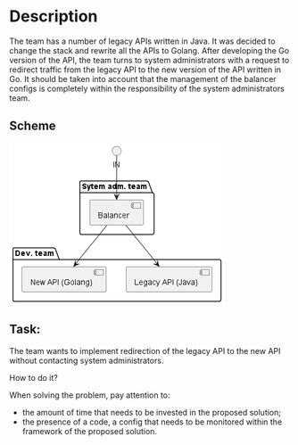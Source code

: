 # Description
The team has a number of legacy APIs written in Java.
It was decided to change the stack and rewrite all the APIs to Golang.
After developing the Go version of the API, the team turns to system administrators
with a request to redirect traffic from the legacy API to the new version of the API written in Go.
It should be taken into account that the management of the balancer configs is completely within the
responsibility of the system administrators team.

## Scheme
![](../../images/task1_1.png)

## Task:
The team wants to implement redirection of the legacy API to the new API without contacting system administrators.

How to do it?

When solving the problem, pay attention to:
* the amount of time that needs to be invested in the proposed solution;
* the presence of a code, a config that needs to be monitored within the framework of the proposed solution.
